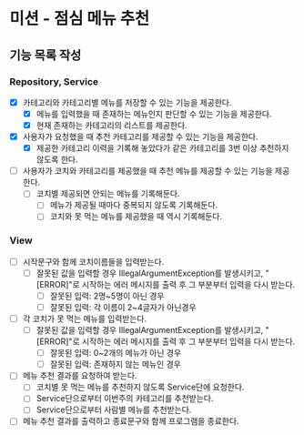 # 미션 - 점심 메뉴 추천

## 기능 목록 작성
### Repository, Service
- [x] 카테고리와 카테고리별 메뉴를 저장할 수 있는 기능을 제공한다.
  - [x] 메뉴를 입력했을 때 존재하는 메뉴인지 판단할 수 있는 기능을 제공한다.
  - [x] 현재 존재하는 카테고리의 리스트를 제공한다.
- [x] 사용자가 요청했을 때 추천 카테고리를 제공할 수 있는 기능을 제공한다.
  - [x] 제공한 카테고리 이력을 기록해 놓았다가 같은 카테고리를 3번 이상 추천하지 않도록 한다.
- [ ] 사용자가 코치와 카테고리를 제공했을 때 추천 메뉴를 제공할 수 있는 기능을 제공한다.
  - [ ] 코치별 제공되면 안되는 메뉴를 기록해둔다.
    - [ ] 메뉴가 제공될 때마다 중복되지 않도록 기록해둔다.
    - [ ] 코치와 못 먹는 메뉴를 제공했을 때 역시 기록해둔다.

### View
- [ ] 시작문구와 함께 코치이름들을 입력받는다.
  - [ ] 잘못된 값을 입력할 경우 IllegalArgumentException를 발생시키고, "[ERROR]"로 시작하는 에러 메시지를 출력 후 그 부분부터 입력을 다시 받는다.
    - [ ] 잘못된 입력: 2명~5명이 아닌 경우
    - [ ] 잘못된 입력: 각 이름이 2~4글자가 아닌경우
- [ ] 각 코치가 못 먹는 메뉴를 입력받는다.
  - [ ] 잘못된 값을 입력할 경우 IllegalArgumentException를 발생시키고, "[ERROR]"로 시작하는 에러 메시지를 출력 후 그 부분부터 입력을 다시 받는다.
    - [ ] 잘못된 입력: 0~2개의 메뉴가 아닌 경우
    - [ ] 잘못된 입력: 존재하지 않는 메뉴인 경우
- [ ] 메뉴 추천 결과를 요청하여 받는다.
  - [ ] 코치별 못 먹는 메뉴를 추천하지 않도록 Service단에 요청한다.
  - [ ] Service단으로부터 이번주의 카테고리를 추천받는다.
  - [ ] Service단으로부터 사람별 메뉴를 추천받는다.
- [ ] 메뉴 추천 결과를 출력하고 종료문구와 함께 프로그램을 종료한다.